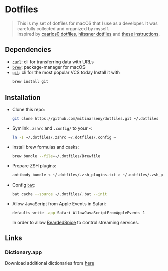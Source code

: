 # Dotfiles

> This is my set of dotfiles for macOS that I use as a developer. It was carefully collected and organized by myself.  
  Inspired by [caarlos0 dotfiles](https://github.com/caarlos0/dotfiles), [hlissner dotfiles](https://github.com/hlissner/dotfiles/tree/master/shell/zsh) and [these instructions](https://sourabhbajaj.com/mac-setup/).

## Dependencies

* [`curl`](https://curl.haxx.se): cli for transferring data with URLs
* [`brew`](https://brew.sh): package-manager for macOS
* [`git`](https://git-scm.com): cli for the most popular VCS today
  Install it with 
  ```bash
  brew install git
  ```

## Installation
* Clone this repo:
  ```bash
  git clone https://github.com/mitinarseny/dotfiles.git ~/.dotfiles
  ```
* Symlink `.zshrc` and `.config/` to your `~`:
  ```bash
  ln -s ~/.dotfiles/.zshrc ~/.dotfiles/.config ~
  ```
* Install brew formulas and casks:
  ```bash
  brew bundle --file=~/.dotfiles/Brewfile
  ```
* Prepare ZSH plugins:
  ```bash
  antibody bundle < ~/.dotfiles/.zsh_plugins.txt > ~/.dotfiles/.zsh_plugins.sh
  ```
* Config [`bat`](https://github.com/sharkdp/bat):
  ```bash
  bat cache --source ~/.dotfiles/.bat --init
  ```  
* Allow JavaScript from Apple Events in Safari:  
  ```bash
  defaults write -app Safari AllowJavaScriptFromAppleEvents 1
  ```
  In order to allow [BeardedSpice](https://github.com/beardedspice/beardedspice) to control streaming services.
  
## Links
### Dictionary.app
Download additional dictionaries from [here](https://rutracker.org/forum/viewtopic.php?t=4264270)
